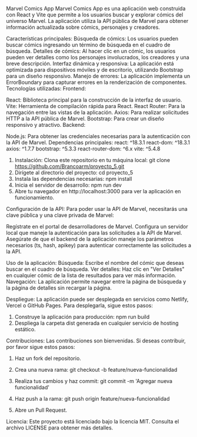 Marvel Comics App
Marvel Comics App es una aplicación web construida con React y Vite que permite a los usuarios buscar y explorar cómics del universo Marvel. La aplicación utiliza la API pública de Marvel para obtener información actualizada sobre cómics, personajes y creadores.

Características principales:
Búsqueda de cómics: Los usuarios pueden buscar cómics ingresando un término de búsqueda en el cuadro de búsqueda.
Detalles de cómics: Al hacer clic en un cómic, los usuarios pueden ver detalles como los personajes involucrados, los creadores y una breve descripción.
Interfaz dinámica y responsiva: La aplicación está optimizada para dispositivos móviles y de escritorio, utilizando Bootstrap para un diseño responsivo.
Manejo de errores: La aplicación implementa un ErrorBoundary para capturar errores en la renderización de componentes.
Tecnologías utilizadas:
Frontend:

React: Biblioteca principal para la construcción de la interfaz de usuario.
Vite: Herramienta de compilación rápida para React.
React Router: Para la navegación entre las vistas de la aplicación.
Axios: Para realizar solicitudes HTTP a la API pública de Marvel.
Bootstrap: Para crear un diseño responsivo y atractivo.
Backend:

Node.js: Para obtener las credenciales necesarias para la autenticación con la API de Marvel.
Dependencias principales:
react: ^18.3.1
react-dom: ^18.3.1
axios: ^1.7.7
bootstrap: ^5.3.3
react-router-dom: ^6.x
vite: ^5.4.8

1. Instalación:
Clona este repositorio en tu máquina local:
git clone https://github.com/Brancoarm/proyecto_5.git
2. Dirígete al directorio del proyecto:
cd proyecto_5
3. Instala las dependencias necesarias:
npm install
4. Inicia el servidor de desarrollo:
npm run dev
5. Abre tu navegador en http://localhost:3000 para ver la aplicación en funcionamiento.

Configuración de la API:
Para poder usar la API de Marvel, necesitarás una clave pública y una clave privada de Marvel:

Regístrate en el portal de desarrolladores de Marvel.
Configura un servidor local que maneje la autenticación para las solicitudes a la API de Marvel.
Asegúrate de que el backend de la aplicación maneje los parámetros necesarios (ts, hash, apikey) para autenticar correctamente las solicitudes a la API.

Uso de la aplicación:
Búsqueda: Escribe el nombre del cómic que deseas buscar en el cuadro de búsqueda.
Ver detalles: Haz clic en "Ver Detalles" en cualquier cómic de la lista de resultados para ver más información.
Navegación: La aplicación permite navegar entre la página de búsqueda y la página de detalles sin recargar la página.

Despliegue:
La aplicación puede ser desplegada en servicios como Netlify, Vercel o GitHub Pages. Para desplegarla, sigue estos pasos:

1. Construye la aplicación para producción:
npm run build
2. Despliega la carpeta dist generada en cualquier servicio de hosting estático.

Contribuciones:
Las contribuciones son bienvenidas. Si deseas contribuir, por favor sigue estos pasos:

1. Haz un fork del repositorio.

2. Crea una nueva rama:
git checkout -b feature/nueva-funcionalidad

3. Realiza tus cambios y haz commit:
git commit -m 'Agregar nueva funcionalidad'

4. Haz push a la rama:
git push origin feature/nueva-funcionalidad

5. Abre un Pull Request.

Licencia:
Este proyecto está licenciado bajo la licencia MIT. Consulta el archivo LICENSE para obtener más detalles.
